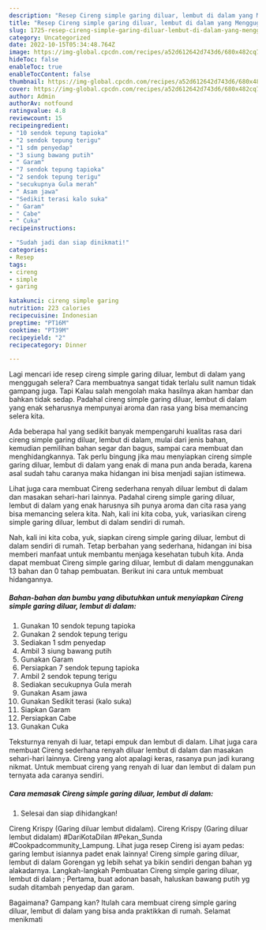 ```yaml
---
description: "Resep Cireng simple garing diluar, lembut di dalam yang Menggugah Selera, Buat Buka Puasa Sempurna"
title: "Resep Cireng simple garing diluar, lembut di dalam yang Menggugah Selera, Buat Buka Puasa Sempurna"
slug: 1725-resep-cireng-simple-garing-diluar-lembut-di-dalam-yang-menggugah-selera-buat-buka-puasa-sempurna
category: Uncategorized
date: 2022-10-15T05:34:48.764Z
image: https://img-global.cpcdn.com/recipes/a52d612642d743d6/680x482cq70/cireng-simple-garing-diluar-lembut-di-dalam-foto-resep-utama.jpg
hideToc: false
enableToc: true
enableTocContent: false
thumbnail: https://img-global.cpcdn.com/recipes/a52d612642d743d6/680x482cq70/cireng-simple-garing-diluar-lembut-di-dalam-foto-resep-utama.jpg
cover: https://img-global.cpcdn.com/recipes/a52d612642d743d6/680x482cq70/cireng-simple-garing-diluar-lembut-di-dalam-foto-resep-utama.jpg
author: Admin
authorAv: notfound
ratingvalue: 4.8
reviewcount: 15
recipeingredient:
- "10 sendok tepung tapioka"
- "2 sendok tepung terigu"
- "1 sdm penyedap"
- "3 siung bawang putih"
- " Garam"
- "7 sendok tepung tapioka"
- "2 sendok tepung terigu"
- "secukupnya Gula merah"
- " Asam jawa"
- "Sedikit terasi kalo suka"
- " Garam"
- " Cabe"
- " Cuka"
recipeinstructions:

- "Sudah jadi dan siap dinikmati!"
categories:
- Resep
tags:
- cireng
- simple
- garing

katakunci: cireng simple garing 
nutrition: 223 calories
recipecuisine: Indonesian
preptime: "PT16M"
cooktime: "PT39M"
recipeyield: "2"
recipecategory: Dinner

---
```



Lagi mencari ide resep cireng simple garing diluar, lembut di dalam yang menggugah selera? Cara membuatnya sangat tidak terlalu sulit namun tidak gampang juga. Tapi Kalau salah mengolah maka hasilnya akan hambar dan bahkan tidak sedap. Padahal cireng simple garing diluar, lembut di dalam yang enak seharusnya mempunyai aroma dan rasa yang bisa memancing selera kita.


Ada beberapa hal yang sedikit banyak mempengaruhi kualitas rasa dari cireng simple garing diluar, lembut di dalam, mulai dari jenis bahan, kemudian pemilihan bahan segar dan bagus, sampai cara membuat dan menghidangkannya. Tak perlu bingung jika mau menyiapkan cireng simple garing diluar, lembut di dalam yang enak di mana pun anda berada, karena asal sudah tahu caranya maka hidangan ini bisa menjadi sajian istimewa.

Lihat juga cara membuat Cireng sederhana renyah diluar lembut di dalam dan masakan sehari-hari lainnya. Padahal cireng simple garing diluar, lembut di dalam yang enak harusnya sih punya aroma dan cita rasa yang bisa memancing selera kita. Nah, kali ini kita coba, yuk, variasikan cireng simple garing diluar, lembut di dalam sendiri di rumah.


Nah, kali ini kita coba, yuk, siapkan cireng simple garing diluar, lembut di dalam sendiri di rumah. Tetap berbahan yang sederhana, hidangan ini bisa memberi manfaat untuk membantu menjaga kesehatan tubuh kita. Anda dapat membuat Cireng simple garing diluar, lembut di dalam menggunakan 13 bahan dan 0 tahap pembuatan. Berikut ini cara untuk membuat hidangannya.

<!--inarticleads1-->

##### Bahan-bahan dan bumbu yang dibutuhkan untuk menyiapkan Cireng simple garing diluar, lembut di dalam:

1. Gunakan 10 sendok tepung tapioka
1. Gunakan 2 sendok tepung terigu
1. Sediakan 1 sdm penyedap
1. Ambil 3 siung bawang putih
1. Gunakan  Garam
1. Persiapkan 7 sendok tepung tapioka
1. Ambil 2 sendok tepung terigu
1. Sediakan secukupnya Gula merah
1. Gunakan  Asam jawa
1. Gunakan Sedikit terasi (kalo suka)
1. Siapkan  Garam
1. Persiapkan  Cabe
1. Gunakan  Cuka


Teksturnya renyah di luar, tetapi empuk dan lembut di dalam. Lihat juga cara membuat Cireng sederhana renyah diluar lembut di dalam dan masakan sehari-hari lainnya. Cireng yang alot apalagi keras, rasanya pun jadi kurang nikmat. Untuk membuat cireng yang renyah di luar dan lembut di dalam pun ternyata ada caranya sendiri. 

<!--inarticleads2-->

##### Cara memasak Cireng simple garing diluar, lembut di dalam:


1. Selesai dan siap dihidangkan!

Cireng Krispy (Garing diluar lembut didalam). Cireng Krispy (Garing diluar lembut didalam) #DariKotaDilan #Pekan_Sunda #Cookpadcommunity_Lampung. Lihat juga resep Cireng isi ayam pedas: garing lembut isiannya padet enak lainnya! Cireng simple garing diluar, lembut di dalam Gorengan yg lebih sehat ya bikin sendiri dengan bahan yg alakadarnya. Langkah-langkah Pembuatan Cireng simple garing diluar, lembut di dalam ; Pertama, buat adonan basah, haluskan bawang putih yg sudah ditambah penyedap dan garam. 

Bagaimana? Gampang kan? Itulah cara membuat cireng simple garing diluar, lembut di dalam yang bisa anda praktikkan di rumah. Selamat menikmati
